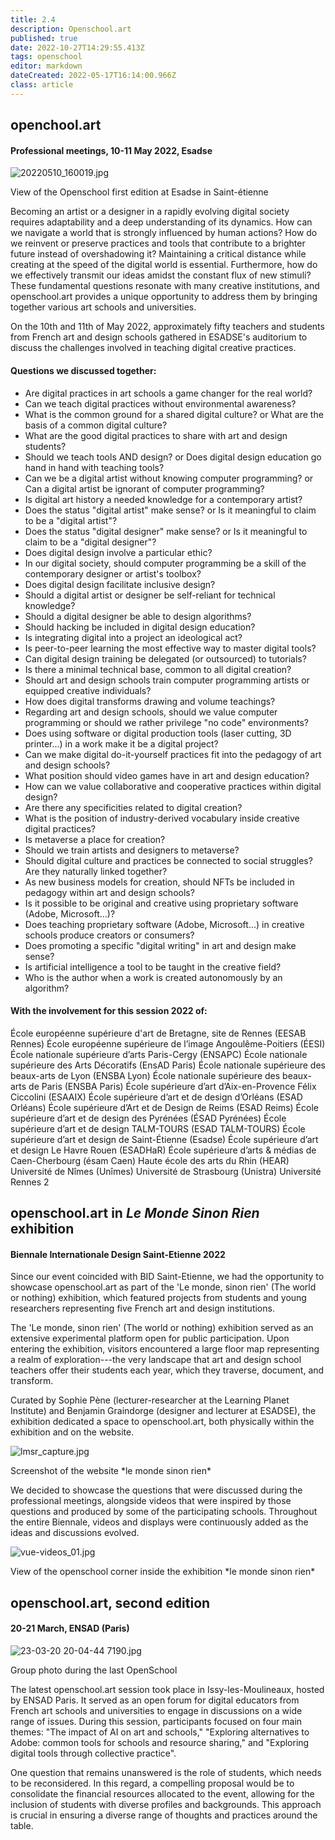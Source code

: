 ```yaml
---
title: 2.4
description: Openschool.art
published: true
date: 2022-10-27T14:29:55.413Z
tags: openschool
editor: markdown
dateCreated: 2022-05-17T16:14:00.966Z
class: article
---
```


## openchool.art
#### Professional meetings, 10-11 May 2022, Esadse

![20220510_160019.jpg](img/20220510_160019.jpg)
<figcaption>View of the Openschool first edition at Esadse in Saint-étienne</figcaption>

Becoming an artist or a designer in a rapidly evolving digital society
requires adaptability and a deep understanding of its dynamics. How can
we navigate a world that is strongly influenced by human actions? How do
we reinvent or preserve practices and tools that contribute to a
brighter future instead of overshadowing it? Maintaining a critical
distance while creating at the speed of the digital world is essential.
Furthermore, how do we effectively transmit our ideas amidst the
constant flux of new stimuli? These fundamental questions resonate with
many creative institutions, and openschool.art provides a unique
opportunity to address them by bringing together various art schools and
universities.

On the 10th and 11th of May 2022, approximately fifty teachers and
students from French art and design schools gathered in ESADSE\'s
auditorium to discuss the challenges involved in teaching digital
creative practices.

#### Questions we discussed together:

-   Are digital practices in art schools a game changer for the real
    world?
-   Can we teach digital practices without environmental awareness?
-   What is the common ground for a shared digital culture? or What are
    the basis of a common digital culture?
-   What are the good digital practices to share with art and design
    students?
-   Should we teach tools AND design? or Does digital design education
    go hand in hand with teaching tools?
-   Can we be a digital artist without knowing computer programming? or
    Can a digital artist be ignorant of computer programming?
-   Is digital art history a needed knowledge for a contemporary artist?
-   Does the status \"digital artist\" make sense? or Is it meaningful
    to claim to be a \"digital artist\"?
-   Does the status \"digital designer\" make sense? or Is it meaningful
    to claim to be a \"digital designer\"?
-   Does digital design involve a particular ethic?
-   In our digital society, should computer programming be a skill of
    the contemporary designer or artist\'s toolbox?
-   Does digital design facilitate inclusive design?
-   Should a digital artist or designer be self-reliant for technical
    knowledge?
-   Should a digital designer be able to design algorithms?
-   Should hacking be included in digital design education?
-   Is integrating digital into a project an ideological act?
-   Is peer-to-peer learning the most effective way to master digital
    tools?
-   Can digital design training be delegated (or outsourced) to
    tutorials?
-   Is there a minimal technical base, common to all digital creation?
-   Should art and design schools train computer programming artists or
    equipped creative individuals?
-   How does digital transforms drawing and volume teachings?
-   Regarding art and design schools, should we value computer
    programming or should we rather privilege \"no code\" environments?
-   Does using software or digital production tools (laser cutting, 3D
    printer\...) in a work make it be a digital project?
-   Can we make digital do-it-yourself practices fit into the pedagogy
    of art and design schools?
-   What position should video games have in art and design education?
-   How can we value collaborative and cooperative practices within
    digital design?
-   Are there any specificities related to digital creation?
-   What is the position of industry-derived vocabulary inside creative
    digital practices?
-   Is metaverse a place for creation?
-   Should we train artists and designers to metaverse?
-   Should digital culture and practices be connected to social
    struggles? Are they naturally linked together?
-   As new business models for creation, should NFTs be included in
    pedagogy within art and design schools?
-   Is it possible to be original and creative using proprietary
    software (Adobe, Microsoft\...)?
-   Does teaching proprietary software (Adobe, Microsoft\...) in
    creative schools produce creators or consumers?
-   Does promoting a specific \"digital writing\" in art and design make
    sense?
-   Is artificial intelligence a tool to be taught in the creative
    field?
-   Who is the author when a work is created autonomously by an
    algorithm?

#### With the involvement for this session 2022 of:

École européenne supérieure d'art de Bretagne, site de Rennes (EESAB Rennes)
École européenne supérieure de l’image Angoulême-Poitiers (ÉESI)
École nationale supérieure d’arts Paris-Cergy (ENSAPC)
École nationale supérieure des Arts Décoratifs (EnsAD Paris)
École nationale supérieure des beaux-arts de Lyon (ENSBA Lyon)
École nationale supérieure des beaux-arts de Paris (ENSBA Paris)
École supérieure d’art d’Aix-en-Provence Félix Ciccolini (ESAAIX)
École supérieure d’art et de design d’Orléans (ESAD Orléans)
École supérieure d’Art et de Design de Reims (ESAD Reims)
École supérieure d’art et de design des Pyrénées (ÉSAD Pyrénées)
École supérieure d’art et de design TALM-TOURS (ESAD TALM-TOURS)
École supérieure d’art et design de Saint-Étienne (Esadse)
École supérieure d’art et design Le Havre Rouen (ESADHaR)
École supérieure d’arts & médias de Caen-Cherbourg (ésam Caen)
Haute école des arts du Rhin (HEAR)
Université de Nîmes (Unîmes)
Université de Strasbourg (Unistra)
Université Rennes 2

## openschool.art in *Le Monde Sinon Rien* exhibition
#### Biennale Internationale Design Saint-Etienne 2022
Since our event coincided with BID Saint-Etienne, we had the opportunity
to showcase openschool.art as part of the \'Le monde, sinon rien\' (The
world or nothing) exhibition, which featured projects from students and
young researchers representing five French art and design institutions.

The \'Le monde, sinon rien\' (The world or nothing) exhibition served as
an extensive experimental platform open for public participation. Upon
entering the exhibition, visitors encountered a large floor map
representing a realm of exploration---the very landscape that art and
design school teachers offer their students each year, which they
traverse, document, and transform.

Curated by Sophie Pène (lecturer-researcher at the Learning Planet
Institute) and Benjamin Graindorge (designer and lecturer at ESADSE),
the exhibition dedicated a space to openschool.art, both physically
within the exhibition and on the website.

![lmsr_capture.jpg](img/lmsr_capture.jpg)
<figcaption>Screenshot of the website *le monde sinon rien*</figcaption>

We decided to showcase the questions that were discussed during the
professional meetings, alongside videos that were inspired by those
questions and produced by some of the participating schools. Throughout
the entire Biennale, videos and displays were continuously added as the
ideas and discussions evolved.

![vue-videos_01.jpg](img/vue-videos_01.jpg)
<figcaption>View of the openschool corner inside the exhibition *le monde sinon rien*</figcaption>

## openschool.art, second edition
#### 20-21 March, ENSAD (Paris)

![23-03-20 20-04-44 7190.jpg](img/23-03-2020-04-447190.jpg)
<figcaption>Group photo during the last OpenSchool</figcaption>

The latest openschool.art session took place in Issy-les-Moulineaux,
hosted by ENSAD Paris. It served as an open forum for digital educators
from French art schools and universities to engage in discussions on a
wide range of issues. During this session, participants focused on four
main themes: "The impact of AI on art and schools," "Exploring
alternatives to Adobe: common tools for schools and resource sharing,"
and "Exploring digital tools through collective practice".

One question that remains unanswered is the role of students, which
needs to be reconsidered. In this regard, a compelling proposal would be
to consolidate the financial resources allocated to the event, allowing
for the inclusion of students with diverse profiles and backgrounds.
This approach is crucial in ensuring a diverse range of thoughts and
practices around the table.


 

